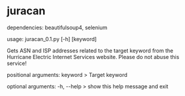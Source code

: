 # juracan

dependencies: beautifulsoup4, selenium

usage: juracan_0.1.py [-h] [keyword]

Gets ASN and ISP addresses related to the target keyword from the Hurricane
Electric Internet Services website. Please do not abuse this service!

positional arguments:
  keyword     > Target keyword

optional arguments:
  -h, --help  > show this help message and exit
